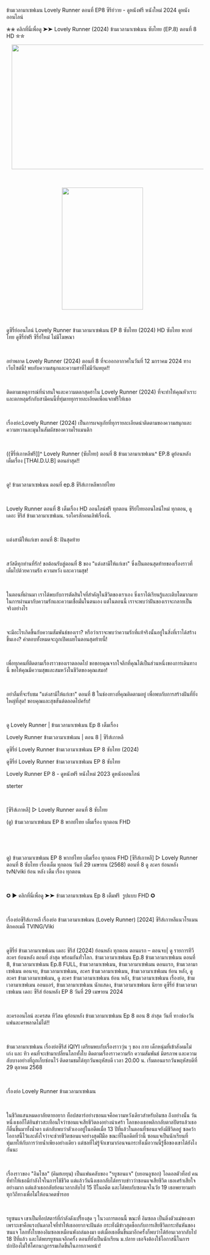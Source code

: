 <p>ข้ามเวลามาเซฟเมน Lovely Runner ตอนที่ EP8 ซีรีย์วาย - ดูหนังฟรี หนังใหม่ 2024 ดูหนังออนไลน์</p><p>✮✮ คลิกที่นี่เพื่อดู ➤➤ Lovely Runner (2024) ข้ามเวลามาเซฟเมน ซับไทย (EP.8) ตอนที่ 8 HD ✮✮</p><p></p><div class="separator" style="clear: both; text-align: center;"><a href="https://www.filmsortie.com/tv/230923-1-8/lovely-runner.html" style="margin-left: 1em; margin-right: 1em;"><img alt="" data-original-height="608" data-original-width="1094" height="327" src="https://blogger.googleusercontent.com/img/a/AVvXsEjmeQaJzEYjQwK8J9KI01RAjykLkhOd-qn-U97Yi5RTaaVYSKvukJvPKCfZofGfH1iN1hwrXrLMeOy1o-QGeLUi98zIb1bUGcvlqk0LpdWiLfsr5fQgPMR1X66hucMK61C9ziBZa6k4oYnV3MaSzqCFDrXn83sxaUEu9tWc3VUoirUFRJzZkZA4DiQVCZ4=w589-h327" width="589" /></a></div><br /><br /><p></p><div class="separator" style="clear: both; text-align: center;"><a href="https://blogger.googleusercontent.com/img/b/R29vZ2xl/AVvXsEg9HMe_kaBs7EuGUjRVZkvG0-hqjZASsuFzJqRQYSlDTdk0RSNrvp-zrcFcoL-g0bEIKnHyr5Cy5jR8atRfde6-BONem5rwC0KOx_UvJVoPL3cpNsvpcWqkMU7rpW5YlqfkTxXdgW_UaXV5SwS9NLvLFDBPBM5_AdD9r1LkkseQkTS_oBI07pJgsIwEyrw/s1728/Lovely%20Runner.jpg" style="margin-left: 1em; margin-right: 1em;"><img border="0" data-original-height="1728" data-original-width="1152" height="320" src="https://blogger.googleusercontent.com/img/b/R29vZ2xl/AVvXsEg9HMe_kaBs7EuGUjRVZkvG0-hqjZASsuFzJqRQYSlDTdk0RSNrvp-zrcFcoL-g0bEIKnHyr5Cy5jR8atRfde6-BONem5rwC0KOx_UvJVoPL3cpNsvpcWqkMU7rpW5YlqfkTxXdgW_UaXV5SwS9NLvLFDBPBM5_AdD9r1LkkseQkTS_oBI07pJgsIwEyrw/s320/Lovely%20Runner.jpg" width="213" /></a></div><p><br /></p><p>ดูซีรี่ย์ออนไลน์ Lovely Runner ข้ามเวลามาเซฟเมน EP 8 ซับไทย (2024) HD ซับไทย พากย์ไทย ดูซีรี่ย์ฟรี ซีรี่ย์ใหม่ ไม่มีโฆษณา&nbsp;</p><p><br /></p><p>อย่าพลาด Lovely Runner (2024) ตอนที่ 8 ที่จะออกอากาศในวันที่ 12 มกราคม 2024 ทางเว็บไซต์นี้! พบกับความสนุกและความฮาที่ไม่มีวันหยุด!!</p><p><br /></p><p>ติดตามเหตุการณ์ที่น่าสนใจและความตลกสุดฮาใน Lovely Runner (2024) ที่จะทำให้คุณหัวเราะและตกหลุมรักกับสามีคนนี้ที่ทุ่มเททุกรายละเอียดเพื่อแจกฟรีให้เธอ</p><p><br /></p><p>เรื่องย่อ:Lovely Runner (2024) เป็นการผจญภัยที่ทุกรายละเอียดน่าติดตามของความสนุกและความหวานละมุนในสัมผัสของความโรแมนติก</p><p><br /></p><p>((ซีรี่ย์เกาหลีฟรี]]^ Lovely Runner (ซับไทย) ตอนที่ 8 ข้ามเวลามาเซฟเมน^ EP.8 ดูย้อนหลัง เต็มเรื่อง [THAI.D.U.B] ตอนล่าสุด!!</p><p><br /></p><p>ดู! ข้ามเวลามาเซฟเมน ตอนที่ ep.8 ซีรีส์เกาหลีพากย์ไทย</p><p><br /></p><p>Lovely Runner ตอนที่ 8 เต็มเรื่อง HD ออนไลน์ฟรี ทุกตอน ซีรีย์ไทยออนไลน์ใหม่ ทุกตอน, ดูเดอะ ซีรีส์ ข้ามเวลามาเซฟเมน. รอใครสักคนเลิฟเรื่องนี้.</p><p><br /></p><p>แต่งสามีให้แก่เขา ตอนที่ 8: ฝันสุดท้าย</p><p><br /></p><p>สวัสดีทุกท่านที่รัก! ขอต้อนรับสู่ตอนที่ 8 ของ "แต่งสามีให้แก่เขา" ซึ่งเป็นตอนสุดท้ายของเรื่องราวที่เต็มไปด้วยความรัก ความหวัง และความสุข!</p><p><br /></p><p>ในตอนที่ผ่านมา เราได้พบกับการตัดสินใจที่สำคัญในชีวิตของเราเอง ซึ่งเราได้เรียนรู้และเติบโตมากมายในการผ่านมากับความรักและความเชื่อมั่นในตนเอง แต่ในตอนนี้ เราจะพบว่าฝันของเราจะกลายเป็นจริงอย่างไร</p><p><br /></p><p>จะมีอะไรเกิดขึ้นกับความสัมพันธ์ของเรา? หรือว่าเราจะพบว่าความรักที่แท้จริงนั้นอยู่ในสิ่งที่เราได้สร้างขึ้นเอง? คำตอบทั้งหมดจะถูกเปิดเผยในตอนสุดท้ายนี้!</p><p><br /></p><p>เพื่อทุกคนที่ติดตามเรื่องราวของเราตลอดไป ขอขอบคุณจากใจลึกที่คุณได้เป็นส่วนหนึ่งของการเดินทางนี้ ขอให้คุณมีความสุขและสมหวังในชีวิตของคุณเสมอ!</p><p><br /></p><p>อย่าลืมที่จะรับชม "แต่งสามีให้แก่เขา" ตอนที่ 8 ในช่องทางที่คุณติดตามอยู่ เพื่อพบกับการสร้างฝันที่ยิ่งใหญ่ที่สุด! ขอบคุณและสุขสันต์ตลอดไปครับ!</p><p><br /></p><p>ดู Lovely Runner | ข้ามเวลามาเซฟเมน Ep 8 เต็มเรื่อง</p><p>Lovely Runner ข้ามเวลามาเซฟเมน | ตอน 8 | ซีรีส์เกาหลี</p><p>ดูซีรี่ย์ Lovely Runner ข้ามเวลามาเซฟเมน EP 8 ซับไทย (2024)</p><p>ดูซีรี่ย์ Lovely Runner ข้ามเวลามาเซฟเมน EP 8 ซับไทย</p><p>Lovely Runner EP 8 - ดูหนังฟรี หนังใหม่ 2023 ดูหนังออนไลน์</p><p>sterter</p><p><br /></p><p>[ซีรีส์เกาหลี] ▷ Lovely Runner ตอนที่ 8 ซับไทย</p><p>(ดู) ข้ามเวลามาเซฟเมน EP 8 พากย์ไทย เต็มเรื่อง ทุกตอน FHD</p><p><br /></p><p><br /></p><p>ดู) ข้ามเวลามาเซฟเมน EP 8 พากย์ไทย เต็มเรื่อง ทุกตอน FHD [ซีรีส์เกาหลี] ▷ Lovely Runner ตอนที่ 8 ซับไทย เรื่องเต็ม ทุกตอน วันที่ 29 เมษายน (2568) ตอนที่ 8 ดู ละคร ย้อนหลัง tvN/viki ย้อน หลัง เต็ม เรื่อง ทุกตอน</p><p><br /></p><p>✪ ▶ คลิกที่นี่เพื่อดู ➤➤ ข้ามเวลามาเซฟเมน Ep 8 เต็มฟรี&nbsp; รูปแบบ FHD ✪&nbsp;</p><p><br /></p><p>เรื่องย่อซีรีส์เกาหลี เรื่องย่อ ข้ามเวลามาเซฟเมน (Lovely Runner) [2024] ซีรีส์เกาหลีแนวโรแมนติกคอเมดี้ TVING/Viki</p><p><br /></p><p>ดูซีรี่ย์ ข้ามเวลามาเซฟเมน เดอะ ซีรีส์ (2024) ย้อนหลัง ทุกตอน ตอนแรก – ตอนจบ| ดู รายการทีวี ละคร ย้อนหลัง ตอนที่ ล่าสุด พร้อมกันทั่วโลก. ข้ามเวลามาเซฟเมน Ep.8 ข้ามเวลามาเซฟเมน ตอนที่ 8, ข้ามเวลามาเซฟเมน Ep.8 FULL, ข้ามเวลามาเซฟเมน, ข้ามเวลามาเซฟเมน ตอนแรก, ข้ามเวลามาเซฟเมน ตอนจบ, ข้ามเวลามาเซฟเมน, ละคร ข้ามเวลามาเซฟเมน, ข้ามเวลามาเซฟเมน ย้อน หลัง, ดู ละคร ข้ามเวลามาเซฟเมน, ดู ละคร ข้ามเวลามาเซฟเมน ย้อน หลัง, ข้ามเวลามาเซฟเมน เรื่องย่อ, ข้ามเวลามาเซฟเมน ออนแอร์, ข้ามเวลามาเซฟเมน นักแสดง, ข้ามเวลามาเซฟเมน นิยาย ดูซีรี่ย์ ข้ามเวลามาเซฟเมน เดอะ ซีรีส์ ย้อนหลัง EP 8 วันที่ 29 เมษายน 2024</p><p><br /></p><p>ละครออนไลน์ ละครสด ทีวีสด ดูย้อนหลัง ข้ามเวลามาเซฟเมน Ep 8 ตอน 8 ล่าสุด วันที่ ทางช่องวัน แฟนละครพลาดไม่ได้!!</p><p><br /></p><p>ข้ามเวลามาเซฟเมน เรื่องย่อซีรีส์ iQIYI เตรียมพบกับเรื่องราววุ่น ๆ ของ กาย เด็กหนุ่มที่เข้าสังคมไม่เก่ง และ ทิว คนที่จะเข้ามาเปลี่ยนโลกทั้งใบ ติดตามเรื่องราวความรัก ความสัมพันธ์ มิตรภาพ และความลับบางอย่างที่ถูกเก็บซ่อนไว้ ติดตามชมได้ทุกวันพฤหัสบดี เวลา 20.00 น. เริ่มตอนแรกวันพฤหัสบดีที่ 29 ตุลาคม 2568</p><p><br /></p><p>เรื่องย่อ Lovely Runner ข้ามเวลามาเซฟเมน</p><p><br /></p><p>ในชีวิตแสนหมดอาลัยตายอยาก ท็อปสตาร์อย่างซอนแจคือความหวังเดียวสำหรับอิมซล ถึงอย่างนั้น วันหนึ่งเธอก็ได้ยินข่าวสะเทือนใจว่าซอนแจเสียชีวิตลงอย่างน่าเศร้า โลกของเธอพลิกกลับตาลปัตรแล้วเธอก็ตื่นขึ้นมาทั้งน้ำตา แต่กลับพบว่าตัวเองอยู่ในอดีตเมื่อ 13 ปีที่แล้วในตอนที่ซอนแจยังมีชีวิตอยู่ ซลคว้าโอกาสนี้ไว้และตั้งใจว่าจะช่วยชีวิตซอนแจอย่างสุดฝีมือ ขณะที่ในอดีตที่ว่านี้ ซอนแจเป็นนักเรียนที่ทุ่มเทให้กับการว่ายน้ำเพียงอย่างเดียว แต่ซลที่ไม่รู้จักเขามาก่อนจนกระทั่งเมื่อวานนี้รู้ชื่อของเขาได้ยังไงกันนะ</p><p><br /></p><p>เรื่องราวของ "อิมโซล" (คิมฮเยยุน) เป็นแฟนคลับของ "รยูซอนแจ" (บยอนอูซอก) ไอดอลตัวท็อป คนที่ทำให้เธอมีกำลังใจในการใช้ชีวิต แต่แล้ววันนึงเธอกลับได้ทราบข่าวว่าซอนแจเสียชีวิต เธอเศร้าเสียใจอย่างมาก แต่แล้วเธอกลับย้อนเวลากลับไป 15 ปีในอดีต และได้พบกับซอนเจในวัย 19 เธอพยายามทำทุกวิถีทางเพื่อไม่ให้อนาคตซ้ำรอย</p><p><br /></p><p>รยูซนแจ เขาเป็นท็อปสตาร์ที่กำลังดังเปรี้ยงสุด ๆ ในวงการตอนนี้ ขณะที่ อิมซอล เป็นติ่งตัวแม่ของเขา เพราะเขาคือแรงบันดาลใจที่ทำให้เธออยากจะฝันต่อ กระทั่งมีข่าวสุดช็อกกับการเสียชีวิตกระทันหันของซนแจ โลกทั้งใบของอิมซอลเหมือนพังถล่มลงมา แต่เมื่อเธอตื่นขึ้นมาอีกครั้งก็พบว่าได้ย้อนเวลากลับไป 18 ปีที่แล้ว และได้พบรยูซนแจอีกครั้ง ตอนที่ยังเป็นนักเรียน ม.ปลาย เธอจึงต้องใช้โอกาสนี้ในการปกป้องไม่ให้โศกนาฏกรรมเกิดขึ้นในภายภาคหน้า!</p><div><br /></div>

<!--

**Here are some ideas to get you started:**

🙋‍♀️ A short introduction - what is your organization all about?
🌈 Contribution guidelines - how can the community get involved?
👩‍💻 Useful resources - where can the community find your docs? Is there anything else the community should know?
🍿 Fun facts - what does your team eat for breakfast?
🧙 Remember, you can do mighty things with the power of [Markdown](https://docs.github.com/github/writing-on-github/getting-started-with-writing-and-formatting-on-github/basic-writing-and-formatting-syntax)
-->
